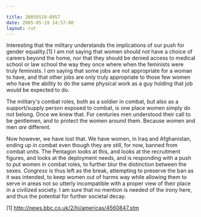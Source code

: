 ```yaml
---

title: 20050519-0957
date: 2005-05-19 14:57:00
layout: rut
---
```


<p>Interesting that the military understands the implications of our
push for gender equality.[1] I am not saying that women should not
have a choice of careers beyond the home, nor that they should be
denied access to medical school or law school the way they once
where when the feminists were truly feminists.  I <em>am</em>
saying that some jobs are not appropriate for a woman to have,
and that other jobs are only truly appropriate to those few women
who have the ability to do the same physical work as a guy holding
that job would be expected to do.</p>

<p>The military's combat roles, both as a soldier in combat, but
also as a support/supply person exposed to combat, is one place
women simply do not belong.  Once we knew that.  For centuries men
understood their call to be gentlemen, and to protect the women
around them.  Because women and men <em>are</em> different.</p>

<p>Now however, we have lost that.  We have women, in Iraq and
Afghanistan, ending up <em>in</em> combat even though they are still,
for now, banned from combat units.  The Pentagon looks at this,
and looks at the recruitment figures, and looks at the deployment
needs, and is responding with a push to put women in combat roles,
to further blur the distinction between the sexes.  <em>Congress</em>
is thus left as the break, attempting to preserve the ban as it
was intended, to keep women out of harms way while allowing them
to serve in areas not so utterly incompatible with a proper view
of their place in a civilized society.  I am sure that no mention
is needed of the irony here, and thus the potential for further
societal decay.</p>

[1] http://news.bbc.co.uk/2/hi/americas/4560847.stm

